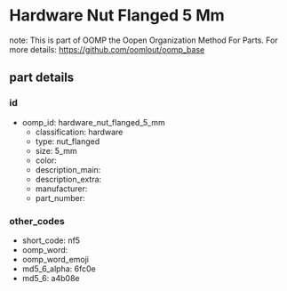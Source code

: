 # Hardware Nut Flanged 5 Mm  

note: This is part of OOMP the Oopen Organization Method For Parts. For more details: https://github.com/oomlout/oomp_base

##  part details





### id
* oomp_id: hardware_nut_flanged_5_mm
  * classification: hardware
  * type: nut_flanged
  * size: 5_mm
  * color: 
  * description_main: 
  * description_extra: 
  * manufacturer: 
  * part_number: 

### other_codes
* short_code: nf5
* oomp_word: 
* oomp_word_emoji 
* md5_6_alpha: 6fc0e
* md5_6: a4b08e